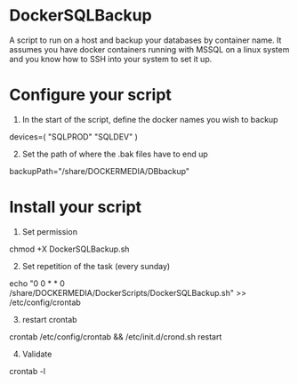 # DockerSQLBackup
A script to run on a host and backup your databases by container name.
It assumes you have docker containers running with MSSQL on a linux system and you know how to SSH into your system to set it up. 


# Configure your script

1) In the start of the script, define the docker names you wish to backup

devices=( "SQLPROD" "SQLDEV" )

2) Set the path of where the .bak files have to end up

backupPath="/share/DOCKERMEDIA/DBbackup"


# Install your script
1) Set permission

chmod +X DockerSQLBackup.sh

2) Set repetition of the task (every sunday)
 
echo "0 0 * * 0 /share/DOCKERMEDIA/DockerScripts/DockerSQLBackup.sh" >> /etc/config/crontab

3) restart crontab

crontab /etc/config/crontab && /etc/init.d/crond.sh restart

4) Validate

crontab -l
